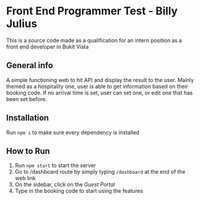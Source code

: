 # Front End Programmer Test - Billy Julius
This is a source code made as a qualification for an intern position as a front end developer in Bukit Vista

## General info
A simple functioning web to hit API and display the result to the user. Mainly themed as a hospitality one, user is able to get information based on their booking code. If no arrival time is set, user can set one, or edit one that has been set before.

## Installation
Run `npm i` to make sure every dependency is installed

## How to Run
1. Run `npm start` to start the server
2. Go to /dashboard route by simply typing `/dashboard` at the end of the web link
3. On the sidebar, click on the _Guest Portal_
4. Type in the booking code to start using the features
